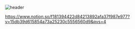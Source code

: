 ![header](https://capsule-render.vercel.app/api?type=Waving&text=💻Beom's)

https://www.notion.so/f181394422d84213892afa37f987e977?v=15db39d615854a73a25230c5556560d9&pvs=4
